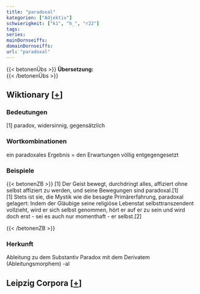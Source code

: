 ```yaml
---
title: "paradoxal"
kategorien: ["Adjektiv"]
schwierigkeit: ["k1", "h_", "r22"]
tags:
series:
mainDornseiffs:
domainDornseiffs:
url: "paradoxal"
---
```


{{< betonenÜbs >}}
**Übersetzung:**  
{{< /betonenÜbs >}}

## Wiktionary [[+](https://de.wiktionary.org/wiki/paradoxal)]

### Bedeutungen
[1] paradox, widersinnig, gegensätzlich  

### Wortkombinationen
ein paradoxales Ergebnis = den Erwartungen völlig entgegengesetzt  

### Beispiele
{{< betonenZB >}}
[1] Der Geist bewegt, durchdringt alles, affiziert ohne selbst affiziert zu werden, und seine Bewegungen sind paradoxal.[1]  
[1] Stets ist sie, die Mystik wie die besagte Primärerfahrung, paradoxal gelagert: Indem der Gläubige seine religiöse Lebenstat selbsttranszendent vollzieht, wird er sich selbst genommen, hört er auf er zu sein und wird doch erst - sei es auch nur momenthaft - er selbst.[2]  

{{< /betonenZB >}}
### Herkunft
Ableitung zu dem Substantiv Paradox mit dem Derivatem (Ableitungsmorphem) -al  


## Leipzig Corpora [[+](https://corpora.uni-leipzig.de/en/res?word=paradoxal&corpusId=deu_newscrawl-public_2018)]

